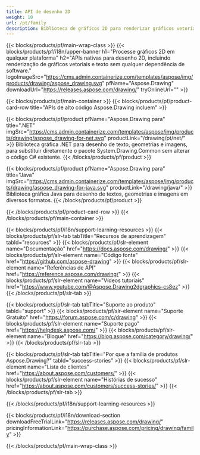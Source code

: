 ```yaml
---
title: API de desenho 2D
weight: 10
url: /pt/family
description: Biblioteca de gráficos 2D para renderizar gráficos vetoriais, exibir texto e salvar resultados de desenhos em formatos de arquivos gráficos comumente usados
---
```


{{< blocks/products/pf/main-wrap-class >}}
{{< blocks/products/pf/i18n/upper-banner h1="Processe gráficos 2D em qualquer plataforma" h2="APIs nativas para desenho 2D, incluindo renderização de gráficos vetoriais e texto sem qualquer dependência de software." logoImageSrc="https://cms.admin.containerize.com/templates/aspose/img/products/drawing/aspose_drawing.svg" pfName="Aspose.Drawing" downloadUrl="https://releases.aspose.com/drawing/" tryOnlineUrl="" >}}

{{< blocks/products/pf/main-container >}}
{{< blocks/products/pf/product-card-row title="APIs de alto código Aspose.Drawing incluem" >}}

{{< blocks/products/pf/product pfName="Aspose.Drawing para" title=".NET" imgSrc="https://cms.admin.containerize.com/templates/aspose/img/products/drawing/aspose_drawing-for-net.svg" productLink="/drawing/pt/net/" >}}
Biblioteca gráfica .NET para desenho de texto, geometrias e imagens, para substituir diretamente o pacote System.Drawing.Common sem alterar o código C# existente.
{{< /blocks/products/pf/product >}}

{{< blocks/products/pf/product pfName="Aspose.Drawing para" title="Java" imgSrc="https://cms.admin.containerize.com/templates/aspose/img/products/drawing/aspose_drawing-for-java.svg" productLink="/drawing/java/" >}}
Biblioteca gráfica Java para desenho de textos, geometrias e imagens em diversos formatos.
{{< /blocks/products/pf/product >}}

{{< /blocks/products/pf/product-card-row >}}
{{< /blocks/products/pf/main-container >}}

{{< blocks/products/pf/i18n/support-learning-resources >}}
{{< blocks/products/pf/slr-tab tabTitle="Recursos de aprendizagem" tabId="resources" >}}
{{< blocks/products/pf/slr-element name="Documentação" href="https://docs.aspose.com/drawing/" >}}
{{< blocks/products/pf/slr-element name="Código fonte" href="https://github.com/aspose-drawing" >}}
{{< blocks/products/pf/slr-element name="Referências de API" href="https://reference.aspose.com/drawing/" >}}
{{< blocks/products/pf/slr-element name="Vídeos tutoriais" href="https://www.youtube.com/@Aspose.Drawing2dgraphics-cs8ez" >}}
{{< /blocks/products/pf/slr-tab >}}

{{< blocks/products/pf/slr-tab tabTitle="Suporte ao produto" tabId="support" >}}
{{< blocks/products/pf/slr-element name="Suporte Gratuito" href="https://forum.aspose.com/c/drawing" >}}
{{< blocks/products/pf/slr-element name="Suporte pago" href="https://helpdesk.aspose.com/" >}}
{{< blocks/products/pf/slr-element name="Blogue" href="https://blog.aspose.com/category/drawing/" >}}
{{< /blocks/products/pf/slr-tab >}}

{{< blocks/products/pf/slr-tab tabTitle="Por que a família de produtos Aspose.Drawing?" tabId="success-stories" >}}
{{< blocks/products/pf/slr-element name="Lista de clientes" href="https://about.aspose.com/customers/" >}}
{{< blocks/products/pf/slr-element name="Histórias de sucesso" href="https://about.aspose.com/customers/success-stories/" >}}
{{< /blocks/products/pf/slr-tab >}}

{{< /blocks/products/pf/i18n/support-learning-resources >}}

{{< blocks/products/pf/i18n/download-section downloadFreeTrialLink="https://releases.aspose.com/drawing/" pricingInformationLink="https://purchase.aspose.com/pricing/drawing/family" >}}

{{< /blocks/products/pf/main-wrap-class >}}
